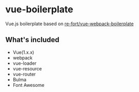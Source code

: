 vue-boilerplate
======================

Vue.js boilerplate based on [re-fort/vue-webpack-boilerplate](https://github.com/re-fort/vue-webpack-boilerplate)

## What's included
- Vue(1.x.x)
- webpack
- vue-loader
- vue-resource
- vue-router
- Bulma
- Font Awesome

